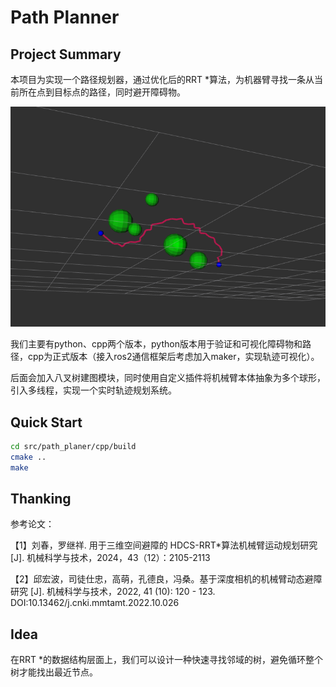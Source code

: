 # Path Planner


## Project Summary
本项目为实现一个路径规划器，通过优化后的RRT *算法，为机器臂寻找一条从当前所在点到目标点的路径，同时避开障碍物。

![效果图](doc/path_plan.png)

我们主要有python、cpp两个版本，python版本用于验证和可视化障碍物和路径，cpp为正式版本（接入ros2通信框架后考虑加入maker，实现轨迹可视化）。

后面会加入八叉树建图模块，同时使用自定义插件将机械臂本体抽象为多个球形，引入多线程，实现一个实时轨迹规划系统。

## Quick Start

```bash
cd src/path_planer/cpp/build
cmake ..
make
```

## Thanking

参考论文：

【1】刘春，罗继祥. 用于三维空间避障的 HDCS-RRT*算法机械臂运动规划研究[J]. 机械科学与技术，2024，43（12）：2105-2113

【2】邱宏波，司徒仕忠，高萌，孔德良，冯桑。基于深度相机的机械臂动态避障研究 [J]. 机械科学与技术，2022, 41 (10): 120 - 123. DOI:10.13462/j.cnki.mmtamt.2022.10.026

## Idea

在RRT *的数据结构层面上，我们可以设计一种快速寻找邻域的树，避免循环整个树才能找出最近节点。